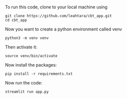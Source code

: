 To run this code, clone to your local machine using <br>
```
git clone https://github.com/leahtara/cbt_app.git
cd cbt_app
```
Now you want to create a python environment called venv<br>
```
python3 -m venv venv
```
Then activate it:<br>
```
source venv/bin/activate
```
Now install the packages:<br>
```
pip install -r requirements.txt
```
Now run the code:<br>
```
streamlit run app.py
```
<br>

